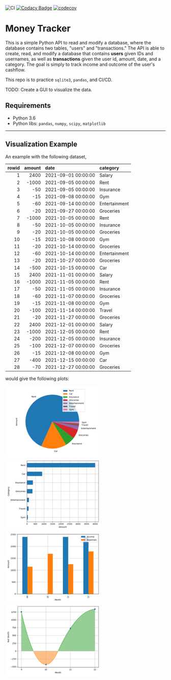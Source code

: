 ![CI](https://github.com/zidanmahmoud/money_tracker/actions/workflows/ci.yml/badge.svg)
[![Codacy Badge](https://app.codacy.com/project/badge/Grade/df3993f2816142968121dc56e5731cc2)](https://www.codacy.com/gh/zidanmahmoud/money_tracker/dashboard?utm_source=github.com&amp;utm_medium=referral&amp;utm_content=zidanmahmoud/money_tracker&amp;utm_campaign=Badge_Grade)
[![codecov](https://codecov.io/gh/zidanmahmoud/money_tracker/branch/main/graph/badge.svg?token=69YDW00T26)](https://codecov.io/gh/zidanmahmoud/money_tracker)

# Money Tracker
This is a simple Python API to read and modify a database, where the database contains two tables, "users" and "transactions." The API is able to create, read, and modify a database that contains **users** given IDs and usernames, as well as **transactions** given the user id, amount, date, and a category. The goal is simply to track income and outcome of the user's cashflow.

This repo is to practice `sqlite3`, `pandas`, and CI/CD.

TODO: Create a GUI to visualize the data.

## Requirements
- Python 3.6
- Python libs: `pandas`, `numpy`, `scipy`, `matplotlib`

---

## Visualization Example

An example with the following dataset,

|   rowid |   amount | date                | category      |
|--------:|---------:|:--------------------|:--------------|
|       1 |     2400 | 2021-09-01 00:00:00 | Salary        |
|       2 |    -1000 | 2021-09-05 00:00:00 | Rent          |
|       3 |      -50 | 2021-09-05 00:00:00 | Insurance     |
|       4 |      -15 | 2021-09-08 00:00:00 | Gym           |
|       5 |      -60 | 2021-09-14 00:00:00 | Entertainment |
|       6 |      -20 | 2021-09-27 00:00:00 | Groceries     |
|       7 |    -1000 | 2021-10-05 00:00:00 | Rent          |
|       8 |      -50 | 2021-10-05 00:00:00 | Insurance     |
|       9 |      -20 | 2021-10-05 00:00:00 | Groceries     |
|      10 |      -15 | 2021-10-08 00:00:00 | Gym           |
|      11 |      -20 | 2021-10-14 00:00:00 | Groceries     |
|      12 |      -60 | 2021-10-14 00:00:00 | Entertainment |
|      13 |      -20 | 2021-10-27 00:00:00 | Groceries     |
|      14 |     -500 | 2021-10-15 00:00:00 | Car           |
|      15 |     2400 | 2021-11-01 00:00:00 | Salary        |
|      16 |    -1000 | 2021-11-05 00:00:00 | Rent          |
|      17 |      -50 | 2021-11-05 00:00:00 | Insurance     |
|      18 |      -60 | 2021-11-07 00:00:00 | Groceries     |
|      19 |      -15 | 2021-11-08 00:00:00 | Gym           |
|      20 |     -100 | 2021-11-14 00:00:00 | Travel        |
|      21 |      -20 | 2021-11-27 00:00:00 | Groceries     |
|      22 |     2400 | 2021-12-01 00:00:00 | Salary        |
|      23 |    -1000 | 2021-12-05 00:00:00 | Rent          |
|      24 |     -200 | 2021-12-05 00:00:00 | Insurance     |
|      25 |     -100 | 2021-12-07 00:00:00 | Groceries     |
|      26 |      -15 | 2021-12-08 00:00:00 | Gym           |
|      27 |     -400 | 2021-12-15 00:00:00 | Car           |
|      28 |      -70 | 2021-12-27 00:00:00 | Groceries     |

would give the following plots:

<img src="./readme_images/piechart.png" width="300"> <img src="./readme_images/barchart.png" width="300">
<img src="./readme_images/moneyflow.png" width="300"> <img src="./readme_images/networth.png" width="300">

